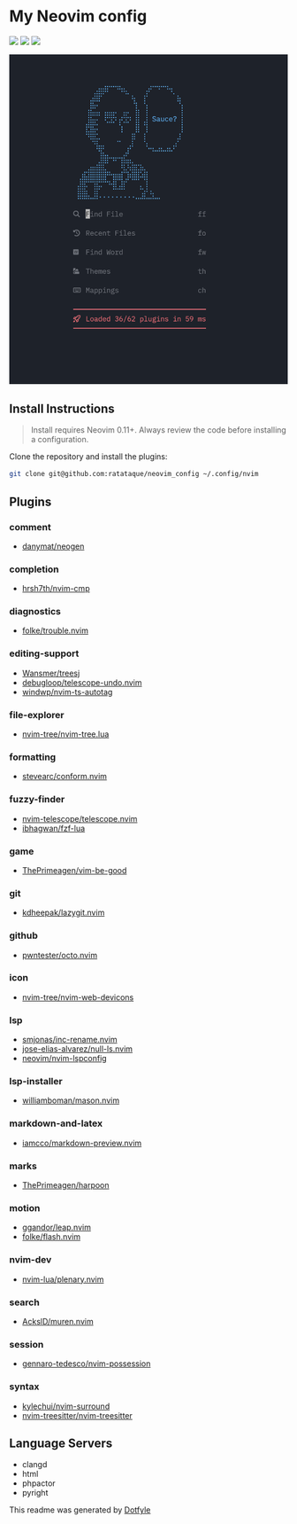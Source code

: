 # My Neovim config

<a href="https://dotfyle.com/ratataque/neovimconfig"><img src="https://dotfyle.com/ratataque/neovimconfig/badges/plugins?style=for-the-badge" /></a>
<a href="https://dotfyle.com/ratataque/neovimconfig"><img src="https://dotfyle.com/ratataque/neovimconfig/badges/leaderkey?style=for-the-badge" /></a>
<a href="https://dotfyle.com/ratataque/neovimconfig"><img src="https://dotfyle.com/ratataque/neovimconfig/badges/plugin-manager?style=for-the-badge" /></a>

![preview 1](./assets/dashboard.png)

## Install Instructions

> Install requires Neovim 0.11+. Always review the code before installing a configuration.

Clone the repository and install the plugins:

```sh
git clone git@github.com:ratataque/neovim_config ~/.config/nvim
```

## Plugins

### comment

- [danymat/neogen](https://dotfyle.com/plugins/danymat/neogen)

### completion

- [hrsh7th/nvim-cmp](https://dotfyle.com/plugins/hrsh7th/nvim-cmp)

### diagnostics

- [folke/trouble.nvim](https://dotfyle.com/plugins/folke/trouble.nvim)

### editing-support

- [Wansmer/treesj](https://dotfyle.com/plugins/Wansmer/treesj)
- [debugloop/telescope-undo.nvim](https://dotfyle.com/plugins/debugloop/telescope-undo.nvim)
- [windwp/nvim-ts-autotag](https://dotfyle.com/plugins/windwp/nvim-ts-autotag)

### file-explorer

- [nvim-tree/nvim-tree.lua](https://dotfyle.com/plugins/nvim-tree/nvim-tree.lua)

### formatting

- [stevearc/conform.nvim](https://dotfyle.com/plugins/stevearc/conform.nvim)

### fuzzy-finder

- [nvim-telescope/telescope.nvim](https://dotfyle.com/plugins/nvim-telescope/telescope.nvim)
- [ibhagwan/fzf-lua](https://dotfyle.com/plugins/ibhagwan/fzf-lua)

### game

- [ThePrimeagen/vim-be-good](https://dotfyle.com/plugins/ThePrimeagen/vim-be-good)

### git

- [kdheepak/lazygit.nvim](https://dotfyle.com/plugins/kdheepak/lazygit.nvim)

### github

- [pwntester/octo.nvim](https://dotfyle.com/plugins/pwntester/octo.nvim)

### icon

- [nvim-tree/nvim-web-devicons](https://dotfyle.com/plugins/nvim-tree/nvim-web-devicons)

### lsp

- [smjonas/inc-rename.nvim](https://dotfyle.com/plugins/smjonas/inc-rename.nvim)
- [jose-elias-alvarez/null-ls.nvim](https://dotfyle.com/plugins/jose-elias-alvarez/null-ls.nvim)
- [neovim/nvim-lspconfig](https://dotfyle.com/plugins/neovim/nvim-lspconfig)

### lsp-installer

- [williamboman/mason.nvim](https://dotfyle.com/plugins/williamboman/mason.nvim)

### markdown-and-latex

- [iamcco/markdown-preview.nvim](https://dotfyle.com/plugins/iamcco/markdown-preview.nvim)

### marks

- [ThePrimeagen/harpoon](https://dotfyle.com/plugins/ThePrimeagen/harpoon)

### motion

- [ggandor/leap.nvim](https://dotfyle.com/plugins/ggandor/leap.nvim)
- [folke/flash.nvim](https://dotfyle.com/plugins/folke/flash.nvim)

### nvim-dev

- [nvim-lua/plenary.nvim](https://dotfyle.com/plugins/nvim-lua/plenary.nvim)

### search

- [AckslD/muren.nvim](https://dotfyle.com/plugins/AckslD/muren.nvim)

### session

- [gennaro-tedesco/nvim-possession](https://dotfyle.com/plugins/gennaro-tedesco/nvim-possession)

### syntax

- [kylechui/nvim-surround](https://dotfyle.com/plugins/kylechui/nvim-surround)
- [nvim-treesitter/nvim-treesitter](https://dotfyle.com/plugins/nvim-treesitter/nvim-treesitter)

## Language Servers

- clangd
- html
- phpactor
- pyright

This readme was generated by [Dotfyle](https://dotfyle.com)
